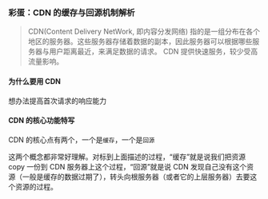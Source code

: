 ### 彩蛋：CDN 的缓存与回源机制解析

> CDN(Content Delivery NetWork, 即内容分发网络) 指的是一组分布在各个地区的服务器。这些服务器存储着数据的副本，因此服务器可以根据哪些服务器与用户距离最近，来满足数据的请求。 CDN 提供快速服务，较少受高流量影响。

#### 为什么要用 CDN

想办法提高首次请求的响应能力

#### CDN 的核心功能特写

CDN 的核心点有两个，一个是`缓存`，一个是`回源`

这两个概念都非常好理解。对标到上面描述的过程，“缓存”就是说我们把资源 copy 一份到 CDN 服务器上这个过程，“回源”就是说 CDN 发现自己没有这个资源（一般是缓存的数据过期了），转头向根服务器（或者它的上层服务器）去要这个资源的过程。
